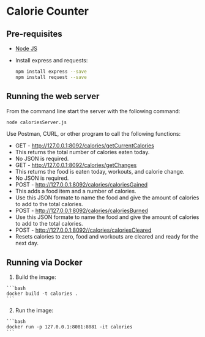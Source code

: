 # Calorie Counter

## Pre-requisites
  * [Node JS](https://nodejs.org)
  * Install express and requests:

    ```bash
    npm install express --save
    npm install request --save
    ```

## Running the web server

From the command line start the server with the following command:

  ```bash
  node caloriesServer.js
  ```

Use Postman, CURL, or other program to call the following functions:

  * GET - http://127.0.0.1:8092/calories/getCurrentCalories
  *   This returns the total number of calories eaten today.
  *   No JSON is required.
  * GET - http://127.0.0.1:8092/calories/getChanges
  *  This returns the food is eaten today, workouts, and calorie change.
  *  No JSON is required.
  * POST - http://127.0.0.1:8092/calories/caloriesGained
  *  This adds a food item and a number of calories.
  *  Use this JSON formate to name the food and give the amount of calories to add to the total calories.
  * POST - http://127.0.0.1:8092/calories/caloriesBurned
  *  Use this JSON formate to name the food and give the amount of calories to add to the total calories.
  * POST - http://127.0.0.1:8092//calories/caloriesCleared
  *  Resets calories to zero, food and workouts are cleared and ready for the next day.

## Running via Docker

  1. Build the image:

    ```bash
    docker build -t calories .
    ```

  2. Run the image:

    ```bash
    docker run -p 127.0.0.1:8081:8081 -it calories
    ```
